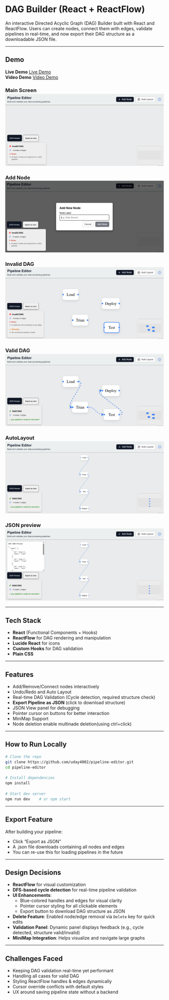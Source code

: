 # DAG Builder (React + ReactFlow)

An interactive Directed Acyclic Graph (DAG) Builder built with React and ReactFlow. Users can create nodes, connect them with edges, validate pipelines in real-time, and now export their DAG structure as a downloadable JSON file.

---

## Demo

 **Live Demo**  [Live Demo](https://pipeline-editor-omega.vercel.app/)  
 **Video Demo**  [Video Demo]()  
 
### Main Screen  ![Main Screen](./screenshots/main-screen.png)
### Add Node  ![Add Node](./screenshots/add-node.png)
### Invalid DAG  ![Valid-DAG](./screenshots/invalid-dag.png)
### Valid DAG  ![Invalid-DAG](./screenshots/valid-dag.png)
### AutoLayout  ![AutoLayout](./screenshots/autolayout.png)
### JSON preview  ![JSON-preview](./screenshots/json-preview.png)

---

## Tech Stack

- **React** (Functional Components + Hooks)
- **ReactFlow** for DAG rendering and manipulation
- **Lucide React** for icons
- **Custom Hooks** for DAG validation
- **Plain CSS**

---

## Features

-  Add/Remove/Connect nodes interactively
-  Undo/Redo and Auto Layout
-  Real-time DAG Validation (Cycle detection, required structure check)
-  **Export Pipeline as JSON** (click to download structure)
-  JSON View panel for debugging
-  Pointer cursor on buttons for better interaction
-  MiniMap Support
-  Node deletion enable multinade deletion(using ctrl+click)

---

## How to Run Locally

```bash
# Clone the repo
git clone https://github.com/uday4002/pipeline-editor.git
cd pipeline-editor

# Install dependencies
npm install

# Start dev server
npm run dev    # or npm start
```
---

## Export Feature
After building your pipeline:
- Click “Export as JSON”
- A .json file downloads containing all nodes and edges
- You can re-use this for loading pipelines in the future

---

## Design Decisions

- **ReactFlow** for visual customization
- **DFS-based cycle detection** for real-time pipeline validation
- **UI Enhancements**:
  - Blue-colored handles and edges for visual clarity
  - Pointer cursor styling for all clickable elements
  - Export button to download DAG structure as JSON
- **Delete Feature**: Enabled node/edge removal via `Delete` key for quick edits
- **Validation Panel**: Dynamic panel displays feedback (e.g., cycle detected, structure valid/invalid)
- **MiniMap Integration**: Helps visualize and navigate large graphs

---

## Challenges Faced

- Keeping DAG validation real-time yet performant
- Handling all cases for valid DAG
- Styling ReactFlow handles & edges dynamically
- Cursor override conflicts with default styles
- UX around saving pipeline state without a backend
